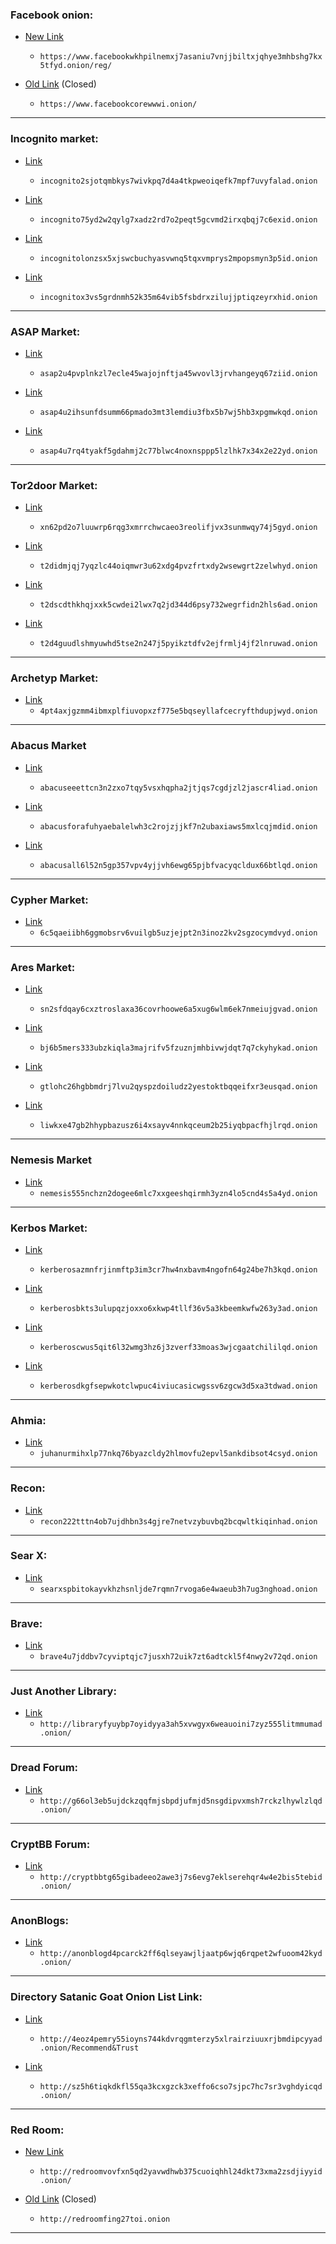 ### Facebook onion:

- [New Link](https://www.facebookwkhpilnemxj7asaniu7vnjjbiltxjqhye3mhbshg7kx5tfyd.onion/reg/)
  - `https://www.facebookwkhpilnemxj7asaniu7vnjjbiltxjqhye3mhbshg7kx5tfyd.onion/reg/`

- [Old Link](https://www.facebookcorewwwi.onion/) (Closed)
  - `https://www.facebookcorewwwi.onion/`

---

### Incognito market:

- [Link](incognito2sjotqmbkys7wivkpq7d4a4tkpweoiqefk7mpf7uvyfalad.onion)
  - `incognito2sjotqmbkys7wivkpq7d4a4tkpweoiqefk7mpf7uvyfalad.onion`

- [Link](incognito75yd2w2qylg7xadz2rd7o2peqt5gcvmd2irxqbqj7c6exid.onion)
  - `incognito75yd2w2qylg7xadz2rd7o2peqt5gcvmd2irxqbqj7c6exid.onion`

- [Link](incognitolonzsx5xjswcbuchyasvwnq5tqxvmprys2mpopsmyn3p5id.onion)
  - `incognitolonzsx5xjswcbuchyasvwnq5tqxvmprys2mpopsmyn3p5id.onion`

- [Link](incognitox3vs5grdnmh52k35m64vib5fsbdrxzilujjptiqzeyrxhid.onion)
  - `incognitox3vs5grdnmh52k35m64vib5fsbdrxzilujjptiqzeyrxhid.onion`

---

### ASAP Market:

- [Link](asap2u4pvplnkzl7ecle45wajojnftja45wvovl3jrvhangeyq67ziid.onion)
  - `asap2u4pvplnkzl7ecle45wajojnftja45wvovl3jrvhangeyq67ziid.onion`

- [Link](asap4u2ihsunfdsumm66pmado3mt3lemdiu3fbx5b7wj5hb3xpgmwkqd.onion)
  - `asap4u2ihsunfdsumm66pmado3mt3lemdiu3fbx5b7wj5hb3xpgmwkqd.onion`

- [Link](asap4u7rq4tyakf5gdahmj2c77blwc4noxnsppp5lzlhk7x34x2e22yd.onion)
  - `asap4u7rq4tyakf5gdahmj2c77blwc4noxnsppp5lzlhk7x34x2e22yd.onion`

---

### Tor2door Market:

- [Link](xn62pd2o7luuwrp6rqg3xmrrchwcaeo3reolifjvx3sunmwqy74j5gyd.onion)
  - `xn62pd2o7luuwrp6rqg3xmrrchwcaeo3reolifjvx3sunmwqy74j5gyd.onion`

- [Link](t2didmjqj7yqzlc44oiqmwr3u62xdg4pvzfrtxdy2wsewgrt2zelwhyd.onion)
  - `t2didmjqj7yqzlc44oiqmwr3u62xdg4pvzfrtxdy2wsewgrt2zelwhyd.onion`

- [Link](t2dscdthkhqjxxk5cwdei2lwx7q2jd344d6psy732wegrfidn2hls6ad.onion)
  - `t2dscdthkhqjxxk5cwdei2lwx7q2jd344d6psy732wegrfidn2hls6ad.onion`

- [Link](t2d4guudlshmyuwhd5tse2n247j5pyikztdfv2ejfrmlj4jf2lnruwad.onion)
  - `t2d4guudlshmyuwhd5tse2n247j5pyikztdfv2ejfrmlj4jf2lnruwad.onion`

---

### Archetyp Market:

- [Link](4pt4axjgzmm4ibmxplfiuvopxzf775e5bqseyllafcecryfthdupjwyd.onion)
  - `4pt4axjgzmm4ibmxplfiuvopxzf775e5bqseyllafcecryfthdupjwyd.onion`    

---

### Abacus Market

- [Link](abacuseeettcn3n2zxo7tqy5vsxhqpha2jtjqs7cgdjzl2jascr4liad.onion)
  - `abacuseeettcn3n2zxo7tqy5vsxhqpha2jtjqs7cgdjzl2jascr4liad.onion`

- [Link](abacusforafuhyaebalelwh3c2rojzjjkf7n2ubaxiaws5mxlcqjmdid.onion)
  - `abacusforafuhyaebalelwh3c2rojzjjkf7n2ubaxiaws5mxlcqjmdid.onion`

- [Link](abacusall6l52n5gp357vpv4yjjvh6ewg65pjbfvacyqcldux66btlqd.onion)
  - `abacusall6l52n5gp357vpv4yjjvh6ewg65pjbfvacyqcldux66btlqd.onion`

---

### Cypher Market:

- [Link](6c5qaeiibh6ggmobsrv6vuilgb5uzjejpt2n3inoz2kv2sgzocymdvyd.onion)
  - `6c5qaeiibh6ggmobsrv6vuilgb5uzjejpt2n3inoz2kv2sgzocymdvyd.onion`    

---

### Ares Market:

- [Link](sn2sfdqay6cxztroslaxa36covrhoowe6a5xug6wlm6ek7nmeiujgvad.onion)
  - `sn2sfdqay6cxztroslaxa36covrhoowe6a5xug6wlm6ek7nmeiujgvad.onion`

- [Link](bj6b5mers333ubzkiqla3majrifv5fzuznjmhbivwjdqt7q7ckyhykad.onion)
  - `bj6b5mers333ubzkiqla3majrifv5fzuznjmhbivwjdqt7q7ckyhykad.onion`

- [Link](gtlohc26hgbbmdrj7lvu2qyspzdoiludz2yestoktbqqeifxr3eusqad.onion)
  - `gtlohc26hgbbmdrj7lvu2qyspzdoiludz2yestoktbqqeifxr3eusqad.onion`

- [Link](liwkxe47gb2hhypbazusz6i4xsayv4nnkqceum2b25iyqbpacfhjlrqd.onion)
  - `liwkxe47gb2hhypbazusz6i4xsayv4nnkqceum2b25iyqbpacfhjlrqd.onion`

---

### Nemesis Market

- [Link](nemesis555nchzn2dogee6mlc7xxgeeshqirmh3yzn4lo5cnd4s5a4yd.onion)
  - `nemesis555nchzn2dogee6mlc7xxgeeshqirmh3yzn4lo5cnd4s5a4yd.onion`
  
---

### Kerbos Market:

- [Link](kerberosazmnfrjinmftp3im3cr7hw4nxbavm4ngofn64g24be7h3kqd.onion)
  - `kerberosazmnfrjinmftp3im3cr7hw4nxbavm4ngofn64g24be7h3kqd.onion`

- [Link](kerberosbkts3ulupqzjoxxo6xkwp4tllf36v5a3kbeemkwfw263y3ad.onion)
  - `kerberosbkts3ulupqzjoxxo6xkwp4tllf36v5a3kbeemkwfw263y3ad.onion`

- [Link](kerberoscwus5qit6l32wmg3hz6j3zverf33moas3wjcgaatchililqd.onion)
  - `kerberoscwus5qit6l32wmg3hz6j3zverf33moas3wjcgaatchililqd.onion`

- [Link](kerberosdkgfsepwkotclwpuc4iviucasicwgssv6zgcw3d5xa3tdwad.onion)
  - `kerberosdkgfsepwkotclwpuc4iviucasicwgssv6zgcw3d5xa3tdwad.onion`

---

### Ahmia: 

- [Link](juhanurmihxlp77nkq76byazcldy2hlmovfu2epvl5ankdibsot4csyd.onion)
  - `juhanurmihxlp77nkq76byazcldy2hlmovfu2epvl5ankdibsot4csyd.onion`

---

### Recon:

- [Link](recon222tttn4ob7ujdhbn3s4gjre7netvzybuvbq2bcqwltkiqinhad.onion)
  - `recon222tttn4ob7ujdhbn3s4gjre7netvzybuvbq2bcqwltkiqinhad.onion`

---

### Sear X:

- [Link](searxspbitokayvkhzhsnljde7rqmn7rvoga6e4waeub3h7ug3nghoad.onion)
  - `searxspbitokayvkhzhsnljde7rqmn7rvoga6e4waeub3h7ug3nghoad.onion`

---

### Brave:

- [Link](brave4u7jddbv7cyviptqjc7jusxh72uik7zt6adtckl5f4nwy2v72qd.onion)
  - `brave4u7jddbv7cyviptqjc7jusxh72uik7zt6adtckl5f4nwy2v72qd.onion`

---

### Just Another Library:

- [Link](http://libraryfyuybp7oyidyya3ah5xvwgyx6weauoini7zyz555litmmumad.onion/)
  - `http://libraryfyuybp7oyidyya3ah5xvwgyx6weauoini7zyz555litmmumad.onion/`

---

### Dread Forum:

- [Link](http://g66ol3eb5ujdckzqqfmjsbpdjufmjd5nsgdipvxmsh7rckzlhywlzlqd.onion/)
  - `http://g66ol3eb5ujdckzqqfmjsbpdjufmjd5nsgdipvxmsh7rckzlhywlzlqd.onion/`

---

### CryptBB Forum:

- [Link](http://cryptbbtg65gibadeeo2awe3j7s6evg7eklserehqr4w4e2bis5tebid.onion/)
  - `http://cryptbbtg65gibadeeo2awe3j7s6evg7eklserehqr4w4e2bis5tebid.onion/`

---

### AnonBlogs:

- [Link](http://anonblogd4pcarck2ff6qlseyawjljaatp6wjq6rqpet2wfuoom42kyd.onion/)
  - `http://anonblogd4pcarck2ff6qlseyawjljaatp6wjq6rqpet2wfuoom42kyd.onion/`

---

### Directory Satanic Goat Onion List Link:

- [Link](http://4eoz4pemry55ioyns744kdvrqgmterzy5xlrairziuuxrjbmdipcyyad.onion/Recommend&Trust)
  - `http://4eoz4pemry55ioyns744kdvrqgmterzy5xlrairziuuxrjbmdipcyyad.onion/Recommend&Trust`

- [Link](http://sz5h6tiqkdkfl55qa3kcxgzck3xeffo6cso7sjpc7hc7sr3vghdyicqd.onion/)
  - `http://sz5h6tiqkdkfl55qa3kcxgzck3xeffo6cso7sjpc7hc7sr3vghdyicqd.onion/`

---

### Red Room:

- [New Link](http://redroomvovfxn5qd2yavwdhwb375cuoiqhhl24dkt73xma2zsdjiyyid.onion/)
  - `http://redroomvovfxn5qd2yavwdhwb375cuoiqhhl24dkt73xma2zsdjiyyid.onion/`

- [Old Link](http://redroomfing27toi.onion) (Closed)
  - `http://redroomfing27toi.onion`

---